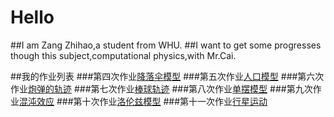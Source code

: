 # Hello
##I am Zang Zhihao,a student from WHU.
##I want to get some progresses though this subject,computational physics,with Mr.Cai.

##我的作业列表
###第四次作业[降落伞模型](https://www.zybuluo.com/kokokokokl/note/403681)
###第五次作业[人口模型](https://www.zybuluo.com/kokokokokl/note/403874)
###第六次作业[炮弹的轨迹](https://www.zybuluo.com/kokokokokl/note/404833)
###第七次作业[棒球轨迹](https://www.zybuluo.com/kokokokokl/note/404952)
###第八次作业[单摆模型](https://www.zybuluo.com/kokokokokl/note/406532)
###第九次作业[混沌效应](https://www.zybuluo.com/kokokokokl/note/408024)
###第十次作业[洛伦兹模型](https://www.zybuluo.com/kokokokokl/note/409071)
###第十一次作业[行星运动](https://www.zybuluo.com/kokokokokl/note/409840)
